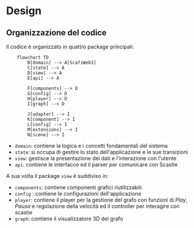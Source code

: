 # Design

## Organizzazione del codice

Il codice è organizzato in quattro package principali:

```mermaid
    flowchart TD
        B[domain] --> A[ScafiWeb3]
        C[state] --> A
        D[view] --> A
        E[api] --> A

        F[components] --> D
        G[config] --> D
        H[player] --> D
        I[graph] --> D

        J[adapter] --> I
        K[component] --> I
        L[config] --> I
        M[extensions] --> I
        N[scene] --> I
```

- `domain`: contiene la logica e i concetti fondamentali del sistema
- `state`: si occupa di gestire lo stato dell'applicazione e le sue transizioni
- `view`: gestisce la presentazione dei dati e l'interazione con l'utente
- `api`: contiene le interfacce ed il parser per comunicare con Scastie

A sua volta il package `view` è suddiviso in:

- `components`: contiene componenti grafici riutilizzabili
- `config` : contiene le configurazioni dell'applicazione
- `player`: contiene il player per la gestione del grafo con funzioni di *Play*, *Pausa* e regolazione della velocità ed il controller per interagire con scastie
- `graph`: contiene il visualizzatore 3D del grafo
